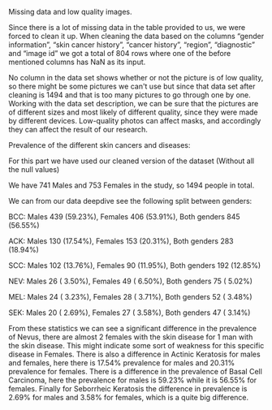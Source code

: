 
Missing data and low quality images.

Since there is a lot of missing data in the table provided to us, we were forced to clean it up.
When cleaning the data based on the columns “gender information”, “skin cancer history”, “cancer history”, 
“region”, “diagnostic” and “image id” we got a total of 804 rows where one of the before mentioned columns has NaN as its input.

No column in the data set shows whether or not the picture is of low quality, so there might be some pictures we can't use but since that data set after cleaning is 1494 
and that is too many pictures to go through one by one. Working with the data set description, we can be sure that the pictures are of different sizes and most likely of different quality, since they were made by different devices. Low-quality photos can affect masks, and accordingly they can affect the result of our research.

Prevalence of the different skin cancers and diseases:

For this part we have used our cleaned version of the dataset (Without all the null values)

We have 741 Males and 753 Females in the study, so 1494 people in total.

We can from our data deepdive see the following split between genders:

BCC: Males 439 (59.23%), Females 406 (53.91%), Both genders 845 (56.55%)

ACK: Males 130 (17.54%), Females 153 (20.31%), Both genders 283 (18.94%)

SCC: Males 102 (13.76%), Females 90  (11.95%), Both genders 192 (12.85%)

NEV: Males 26  ( 3.50%), Females 49  ( 6.50%), Both genders 75  ( 5.02%)

MEL: Males 24  ( 3.23%), Females 28  ( 3.71%), Both genders 52  ( 3.48%)

SEK: Males 20  ( 2.69%), Females 27  ( 3.58%), Both genders 47  ( 3.14%)

From these statistics we can see a significant difference in the prevalence of Nevus, there are almost 2 females with the skin disease for 1 man with the skin disease. 
This might indicate some sort of weakness for this specific disease in Females. 
There is also a difference in Actinic Keratosis for males and females, here there is 17.54% prevalence for males and 20.31% prevalence for females. 
There is a difference in the prevalence of Basal Cell Carcinoma, here the prevalence for males is 59.23% while it is 56.55% for females. 
Finally for Seborrheic Keratosis the difference in prevalence is  2.69% for males and 3.58% for females, which is a quite big difference.

